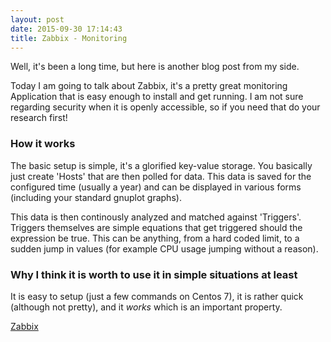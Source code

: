 ```yaml
---
layout: post
date: 2015-09-30 17:14:43
title: Zabbix - Monitoring
---
```


Well, it's been a long time, but here is another blog post from my side.

Today I am going to talk about Zabbix, it's a pretty great monitoring
Application that is easy enough to install and get running. I am not sure
regarding security when it is openly accessible, so if you need that do your
research first!

### How it works

The basic setup is simple, it's a glorified key-value storage.
You basically just create 'Hosts' that are then polled for data.
This data is saved for the configured time (usually a year) and can be displayed
in various forms (including your standard gnuplot graphs).

This data is then continously analyzed and matched against 'Triggers'.
Triggers themselves are simple equations that get triggered should the
expression be true. This can be anything, from a hard coded limit, to a sudden
jump in values (for example CPU usage jumping without a reason).

### Why I think it is worth to use it in simple situations at least

It is easy to setup (just a few commands on Centos 7), it is rather quick
(although not pretty), and it *works* which is an important property.


[Zabbix](http://www.zabbix.com/)
